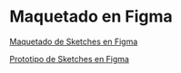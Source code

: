 # Maquetado en Figma

[Maquetado de Sketches en Figma](https://www.figma.com/file/Hc5A5vY7uHPJA0DZlxLBNd/Marco?type=design&node-id=2%3A2&mode=design&t=G2TGhxVFRgqB8LAn-1)

[Prototipo de Sketches en Figma](https://www.figma.com/proto/Hc5A5vY7uHPJA0DZlxLBNd/Marco?type=design&node-id=2-10&t=rZTYrvcQMwFbmTCy-1&scaling=scale-down&page-id=0%3A1&mode=design)